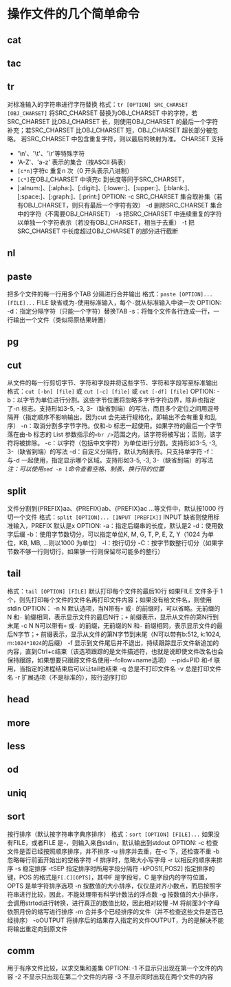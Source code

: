 # 操作文件的几个简单命令

## cat

## tac

## tr
对标准输入的字符串进行字符替换
格式：`tr [OPTION] SRC_CHARSET [OBJ_CHARSET]`
将SRC_CHARSET 替换为OBJ_CHARSET 中的字符，若SRC_CHARSET 比OBJ_CHARSET 长，则使用OBJ_CHARSET 的最后一个字符补充；若SRC_CHARSET 比OBJ_CHARSET 短，OBJ_CHARSET 超长部分被忽略。
若SRC_CHARSET 中包含重复字符，则以最后的映射为准。
CHARSET 支持
+ '\n'、'\t'、'\r'等特殊字符
+ 'A-Z'、'a-z' 表示的集合（按ASCII 码表）
+ `[c*n]`字符c 重复n 次（0 开头表示八进制）
+ `[c*]`在OBJ_CHARSET 中填充c 到长度等同于SRC_CHARSET，
+ [:alnum:]、[:alpha:]、[:digit:]、[:lower:]、[:upper:]、[:blank:]、[:space:]、[:graph:]、[:print:]
OPTION:
-c	SRC_CHARSET 集合取补集（若有OBJ_CHARSET，则只有最后一个字符有效）
-d	删除SRC_CHARSET 集合中的字符（不需要OBJ_CHARSET）
-s	把SRC_CHARSET 中连续重复的字符以单独一个字符表示（若没有OBJ_CHARSET，相当于去重）
-t	把SRC_CHARSET 中长度超过OBJ_CHARSET 的部分进行截断

## nl

## paste
把多个文件的每一行用多个TAB 分隔进行合并输出
格式：`paste [OPTION]... [FILE]...`
FILE 缺省或为`-`使用标准输入，每个`-`就从标准输入中读一次
OPTION:
-d：指定分隔字符（只能一个字符）替换TAB
-s：将每个文件各行连成一行，一行输出一个文件（类似将原结果转置）

## pg

## cut
从文件的每一行剪切字节、字符和字段并将这些字节、字符和字段写至标准输出
格式：`cut [-bn] [file]` 或 `cut [-c] [file]` 或 `cut [-df] [file]`
OPTION:
-b：以字节为单位进行分割。这些字节位置将忽略多字节字符边界，除非也指定了-n 标志。支持形如3-5, -3, 3-（缺省到端）的写法，而且多个定位之间用逗号隔开（指定顺序不影响输出，因为cut 会先进行规格化，即输出不会有重复和乱序）
-n：取消分割多字节字符。仅和-b 标志一起使用。如果字符的最后一个字节落在由-b 标志的 List 参数指示的`<br />`范围之内，该字符将被写出；否则，该字符将被排除。
-c：以字符（包括中文字符）为单位进行分割。支持形如3-5, -3, 3-（缺省到端）的写法
-d：自定义分隔符，默认为制表符。只支持单字符
-f：与-d 一起使用，指定显示哪个区域。支持形如3-5, -3, 3-（缺省到端）的写法
*注：可以使用`sed -n l`命令查看空格、制表、换行符的位置*

## split
文件分割到{PREFIX}aa、{PREFIX}ab、{PREFIX}ac ...等文件中，默认按1000 行切一个文件
格式：`split [OPTION]... [INPUT [PREFIX]]`
INPUT 缺省则使用标准输入，PREFIX 默认是x
OPTION:
-a：指定后缀串的长度，默认是2
-d：使用数字后缀
-b：使用字节数切分，可以指定单位K, M, G, T, P, E, Z, Y（1024 为单位，KB, MB, ...则以1000 为单位）
-l：按行切分
-C：按字节数整行切分（如果字节数不够一行则切行，如果够一行则保留尽可能多的整行）


## tail
格式：`tail [OPTION] [FILE]`
默认打印每个文件的最后10行
如果FILE 文件多于 1 个，则先打印每个文件的文件名再打印文件内容；如果没有给文件名，则使用stdin
OPTION：
-n N    默认选项，当N带有`+` 或`-` 的前缀时，可以省略。无前缀的N 和`-` 前缀相同，表示显示文件的最后N行；`+` 前缀表示，显示从文件的第N行到末尾
-c N    N可以带有`+` 或`-` 的前缀，无前缀的N 和`-` 前缀相同，表示显示文件的最后N字节；`+` 前缀表示，显示从文件的第N字节到末尾（N可以带有b:512, k:1024, m:`1024*1024`的后缀）
-f      显示到文件尾后并不退出，持续跟踪显示文件新追加的内容，直到Ctrl+c结束（该选项跟踪的是文件描述符，也就是说即使文件改名也会保持跟踪，如果想要只跟踪文件名使用--follow=name选项）
--pid=PID   和-f 联用，当指定的进程结束后可以让tail也结束
-q      总是不打印文件名
-v      总是打印文件名
-r      扩展选项（不是标准的），按行逆序打印

## head

## more

## less

## od

## uniq

## sort
按行排序（默认按字符串字典序排序）
格式：`sort [OPTION] [FILE]...`
如果没有FILE，或者FILE 是-，则输入来自stdin，默认输出到stdout
OPTION:
-c   检查文件是否已经按照顺序排序，并不排序
-u   排序并去重，在-c 下，还检查不重
-b   忽略每行前面开始出的空格字符
-f   排序时，忽略大小写字母
-r   以相反的顺序来排序
-s   稳定排序
-tSEP   指定排序时所用字段分隔符
-kPOS1[,POS2]   指定排序的键，POS 的格式是`F[.C][OPTS]`，其中F 是字段号，C 是字段内的字符位置，OPTS 是单字符排序选项
-n   按数值的大小排序，仅仅是对齐小数点，而后按照字符串进行比较，因此，不能处理带有科学计数法的浮点数
-g   按数值的大小排序，会调用strtod进行转换，进行真正的数值比较，因此相对较慢
-M   将前面3个字母依照月份的缩写进行排序
-m   合并多个已经排序的文件（并不检查这些文件是否已经排序）
-oOUTPUT   将排序后的结果存入指定的文件OUTPUT，为的是解决不能将输出重定向到原文件

## comm
用于有序文件比较，以求交集和差集
OPTION:
-1	不显示只出现在第一个文件的内容
-2	不显示只出现在第二个文件的内容
-3	不显示同时出现在两个文件的内容

